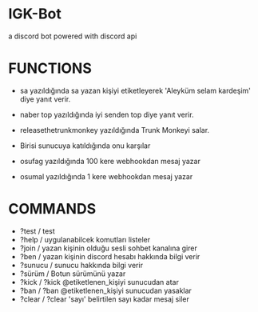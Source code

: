 # IGK-Bot
a discord bot powered with discord api

# FUNCTIONS
- sa yazıldığında sa yazan kişiyi etiketleyerek 'Aleyküm selam kardeşim' diye yanıt verir.
- naber top yazıldığında iyi senden top diye yanıt verir.
- releasethetrunkmonkey yazıldığında Trunk Monkeyi salar.

- Birisi sunucuya katıldığında onu karşılar

- osufag yazıldığında 100 kere webhookdan mesaj yazar
- osumal yazıldığında 1 kere webhookdan mesaj yazar

# COMMANDS
- ?test / test
- ?help / uygulanabilcek komutları listeler
- ?join / yazan kişinin olduğu sesli sohbet kanalına girer
- ?ben / yazan kişinin discord hesabı hakkında bilgi verir
- ?sunucu / sunucu hakkında bilgi verir
- ?sürüm / Botun sürümünü yazar
- ?kick / ?kick @etiketlenen_kişiyi sunucudan atar
- ?ban / ?ban @etiketlenen_kişiyi sunucudan yasaklar
- ?clear / ?clear 'sayı' belirtilen sayı kadar mesaj siler
